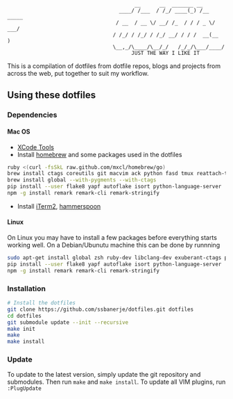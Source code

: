                                              __      __  _______ __
                                        ____/ /___  / /_/ ____(_) /__  _____
                                       / __  / __ \/ __/ /_  / / / _ \/ ___/
                                      / /_/ / /_/ / /_/ __/ / / /  __(__  )
                                      \__,_/\____/\__/_/   /_/_/\___/____/
                                            JUST THE WAY I LIKE IT


This is a compilation of dotfiles from dotfile repos, blogs and projects from across the web, put together to suit my workflow.

## Using these dotfiles
### Dependencies

#### Mac OS
* [XCode Tools](http://itunes.apple.com/us/app/xcode/id497799835?ls=1&mt=12#)
* Install [homebrew](https://github.com/mxcl/homebrew) and some packages used in the dotfiles

```bash
ruby <(curl -fsSkL raw.github.com/mxcl/homebrew/go)
brew install ctags coreutils git macvim ack python fasd tmux reattach-to-user-namespace
brew install global --with-pygments --with-ctags
pip install --user flake8 yapf autoflake isort python-language-server
npm -g install remark remark-cli remark-stringify
```

* Install [iTerm2](http://www.iterm2.com/#/section/home), [hammerspoon](http://www.hammerspoon.org)

#### Linux
On Linux you may have to install a few packages before everything starts working well. On a Debian/Ubunutu machine this can be done by runnning

```bash
sudo apt-get install global zsh ruby-dev libclang-dev exuberant-ctags python3-pip vim-nox vim-gnome rake tmux cmake python3-dev xclip psutils python3-pygments
pip install --user flake8 yapf autoflake isort python-language-server
npm -g install remark remark-cli remark-stringify
```



### Installation

```bash
# Install the dotfiles
git clone https://github.com/ssbanerje/dotfiles.git dotfiles
cd dotfiles
git submodule update --init --recursive
make init
make
make install
```

### Update
To update to the latest version, simply update the git repository and submodules. Then run `make` and `make install`. To update all VIM plugins, run `:PlugUpdate`
